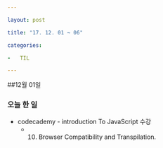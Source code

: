 ```yaml
---

layout: post

title: "17. 12. 01 ~ 06"

categories:

-	TIL

---
```


##12월 01일

### 오늘 한 일

-	codecademy - introduction To JavaScript 수강
	-	10. Browser Compatibility and Transpilation.
